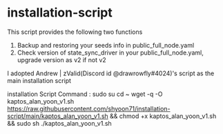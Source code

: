 # installation-script

This script provides the following two functions
1. Backup and restoring your seeds info in public_full_node.yaml
2. Check version of state_sync_driver in your public_full_node.yaml, upgrade version as v2 if not v2

I adopted Andrew | zValid(Discord id @drawrowfly#4024)'s script as the main installation script

installation Script Command :
sudo su
cd ~
wget -q -O kaptos_alan_yoon_v1.sh https://raw.githubusercontent.com/shyoon71/installation-script/main/kaptos_alan_yoon_v1.sh && chmod +x kaptos_alan_yoon_v1.sh && sudo sh ./kaptos_alan_yoon_v1.sh
